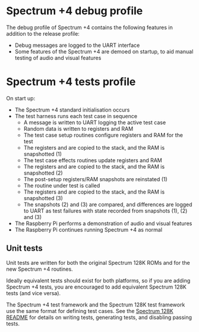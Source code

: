 # Spectrum +4 debug profile

The debug profile of Spectrum +4 contains the following features in addition to
the release profile:

  * Debug messages are logged to the UART interface
  * Some features of the Spectrum +4 are demoed on startup, to aid manual
    testing of audio and visual features

# Spectrum +4 tests profile

On start up:

  * The Spectrum +4 standard initialisation occurs
  * The test harness runs each test case in sequence
    * A message is written to UART logging the active test case
    * Random data is written to registers and RAM
    * The test case setup routines configure registers and RAM for the test
    * The registers and are copied to the stack, and the RAM is snapshotted (1)
    * The test case effects routines update registers and RAM
    * The registers and are copied to the stack, and the RAM is snapshotted (2)
    * The post-setup registers/RAM snapshots are reinstated (1)
    * The routine under test is called
    * The registers and are copied to the stack, and the RAM is snapshotted (3)
    * The snapshots (2) and (3) are compared, and differences are logged to UART
    as test failures with state recorded from snapshots (1), (2) and (3)
  * The Raspberry Pi performs a demonstration of audio and visual features
  * The Raspberry Pi continues running Spectrum +4 as normal

## Unit tests

Unit tests are written for both the original Spectrum 128K ROMs and for the new
Spectrum +4 routines.

Ideally equivalent tests should exist for both platforms, so if you are adding
Spectrum +4 tests, you are encouraged to add equivalent Spectrum 128K tests
(and vice versa).

The Spectrum +4 test framework and the Spectrum 128K test framework use the
same format for defining test cases. See the [Spectrum 128K
README](../spectrum128k/README.md) for details on writing tests, generating
tests, and disabling passing tests.
